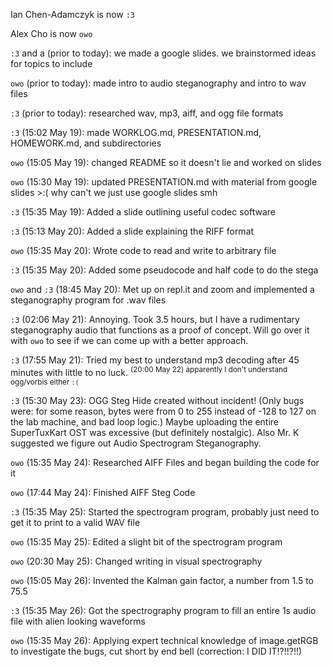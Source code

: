 Ian Chen-Adamczyk is now `:3`

Alex Cho is now `owo`

`:3` and a (prior to today): we made a google slides. we brainstormed ideas for topics to include

`owo` (prior to today): made intro to audio steganography and intro to wav files

`:3` (prior to today): researched wav, mp3, aiff, and ogg file formats

`:3` (15:02 May 19): made WORKLOG.md, PRESENTATION.md, HOMEWORK.md, and subdirectories

`owo` (15:05 May 19): changed README so it doesn't lie and worked on slides

`owo` (15:30 May 19): updated PRESENTATION.md with material from google slides >:( why can't we just use google slides smh

`:3` (15:35 May 19): Added a slide outlining useful codec software

`:3` (15:13 May 20): Added a slide explaining the RIFF format

`owo` (15:35 May 20): Wrote code to read and write to arbitrary file

`:3` (15:35 May 20): Added some pseudocode and half code to do the stega

`owo` and `:3` (18:45 May 20): Met up on repl.it and zoom and implemented a steganography program for .wav files

`:3` (02:06 May 21): Annoying. Took 3.5 hours, but I have a rudimentary steganography audio that functions as a proof of concept. Will go over it with `owo` to see if we can come up with a better approach.

`:3` (17:55 May 21): Tried my best to understand mp3 decoding after 45 minutes with little to no luck. <sup>(20:00 May 22) apparently I don't understand ogg/vorbis either `:(`</sup>

`:3` (15:30 May 23): OGG Steg Hide created without incident! (Only bugs were: for some reason, bytes were from 0 to 255 instead of -128 to 127 on the lab machine, and bad loop logic.) Maybe uploading the entire SuperTuxKart OST was excessive (but definitely nostalgic). Also Mr. K suggested we figure out Audio Spectrogram Steganography.

`owo` (15:35 May 24): Researched AIFF Files and began building the code for it

`owo` (17:44 May 24): Finished AIFF Steg Code

`:3` (15:35 May 25): Started the spectrogram program, probably just need to get it to print to a valid WAV file

`owo` (15:35 May 25): Edited a slight bit of the spectrogram program 

`owo` (20:30 May 25): Changed writing in visual spectrography 

`owo` (15:05 May 26): Invented the Kalman gain factor, a number from 1.5 to 75.5

`:3` (15:35 May 26): Got the spectrography program to fill an entire 1s audio file with alien looking waveforms

`owo` (15:35 May 26): Applying expert technical knowledge of image.getRGB to investigate the bugs, cut short by end bell (correction: I DID IT!?!!?!!)

